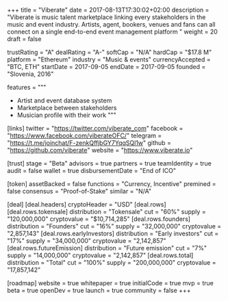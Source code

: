 +++
title = "Viberate"
date = 2017-08-13T17:30:02+02:00
description = "Viberate is music talent marketplace linking every stakeholders in the music and event industry. Artists, agent, bookers, venues and fans can all connect on a single end-to-end event management platform "
weight = 20
draft = false

trustRating = "A"
dealRating = "A-"
softCap = "N/A"
hardCap = "$17.8 M"
platform = "Ethereum"
industry = "Music & events"
currencyAccepted = "BTC, ETH"
startDate = 2017-09-05
endDate = 2017-09-05
founded = "Slovenia, 2016"

features = """
- Artist and event database system
- Marketplace between stakeholders
- Musician profile with their work
"""

[links]
  twitter = "https://twitter.com/viberate_com"
  facebook = "https://www.facebook.com/viberateOFC/"
  telegram = "https://t.me/joinchat/F-zenkQffjbGY7YqqSQl1w"
  github = "https://github.com/viberate"
  website = "https://www.viberate.io"

[trust]
  stage = "Beta"
  advisors = true
  partners = true
  teamIdentity = true
  audit = false
  wallet = true
  disbursementDate = "End of ICO"

[token]
  assetBacked = false
  functions = "Currency, Incentive"
  premined = false
  consensus = "Proof-of-Stake"
  similar = "N/A"

[deal]
  [deal.headers]
    cryptoHeader = "USD"
  [deal.rows]
    [deal.rows.tokensale]
      distribution = "Tokensale"
      cut = "60%"
      supply = "120,000,000"
      cryptovalue = "$10,714,285"
    [deal.rows.founders]
      distribution = "Founders"
      cut = "16%"
      supply = "32,000,000"
      cryptovalue = "2,857,143"
    [deal.rows.earlyInvestors]
      distribution = "Early investors"
      cut = "17%"
      supply = "34,000,000"
      cryptovalue = "2,142,857"
    [deal.rows.futureEmission]
      distribution = "Future emission"
      cut = "7%"
      supply = "14,000,000"
      cryptovalue = "2,142,857"
    [deal.rows.total]
      distribution = "Total"
      cut = "100%"
      supply = "200,000,000"
      cryptovalue = "17,857,142"

[roadmap]
  website = true
  whitepaper = true
  initialCode = true
  mvp = true
  beta = true
  openDev = true
  launch = true
  community = false
+++
